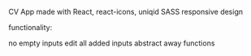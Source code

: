 CV App
made with React, react-icons, uniqid
SASS
responsive design

functionality:

no empty inputs
edit all added inputs
abstract away functions
